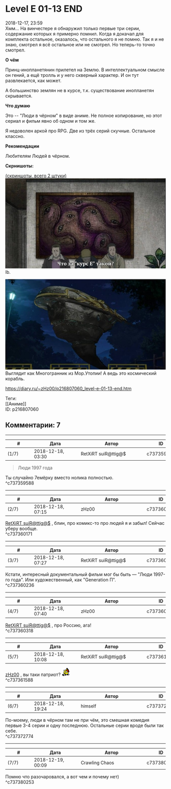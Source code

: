 Level E 01-13 END
=================

  
2018-12-17, 23:59  
 Хмм... На винчестере я обнаружил только первые три серии, содержание которых я примерно помнил. Когда я докачал для комплекта остальное, оказалось, что остального я не помню. Так я и не знаю, смотрел я всё остальное или не смотрел. Но теперь-то точно смотрел.   
   
  **О чём**    
   
 Принц-инопланетянин прилетел на Землю. В интеллектуальном смысле он гений, а ещё тролль и у него скверный характер. И он тут развлекается, как может.   
   
 А большинство землян не в курсе, т.к. существование инопланетян скрывается.   
   
  **Что думаю**    
   
 Это -- "Люди в чёрном" в виде аниме. Не полное копирование, но этот сериал и фильм явно об одном и том же.   
   
 Я недоволен аркой про RPG. Две из трёх серий скучные. Остальное классно.   
   
  **Рекомендации**    
   
 Любителям Людей в чёрном.   
   
  **Скрнишоты:**    
   
  [(скриншоты, всего 2 штуки)](https://zHz00.diary.ru/p216807060.htm?index=1#linkmore216807060m1)       
  [![](pics/zXsQ9V3l.jpg)](https://i.imgur.com/zXsQ9V3.jpg)    
 Ib.   
   
  [![](pics/f15oKJol.jpg)](https://i.imgur.com/f15oKJo.jpg)    
 Выглядит как Многогранник из Мор.Утопии! А ведь это космический корабль.      
  
<https://diary.ru/~zHz00/p216807060_level-e-01-13-end.htm>  
  
Теги:  
[[Аниме]]  
ID: p216807060  


Комментарии: 7
--------------

  


---



|         #         |              Дата              |                     Автор                     |           ID           |
| --- | --- | --- | --- |
| (1/7) | 2018-12-18, 03:30 | RetXiRT suiR@ttig@$ | c737359588 |

  
  
>   Люди 1997 года  

 Ты случайно 7емёрку вместо нолика полностью.    
 ^c737359588

---



|         #         |              Дата              |                     Автор                     |           ID           |
| --- | --- | --- | --- |
| (2/7) | 2018-12-18, 07:15 | zHz00 | c737360171 |

  
  [RetXiRT suiR@ttig@$](http://Hellspawn.diary.ru "Горчичник")  , блин, про комикс-то про людей я и забыл! Сейчас уберу вообще.   
 ^c737360171

---



|         #         |              Дата              |                     Автор                     |           ID           |
| --- | --- | --- | --- |
| (3/7) | 2018-12-18, 07:27 | RetXiRT suiR@ttig@$ | c737360236 |

  
  Кстати, интересный документальный фильм мог бы быть — "Люди 1997-го года". Или художественный, как "Generation П".    
 ^c737360236

---



|         #         |              Дата              |                     Автор                     |           ID           |
| --- | --- | --- | --- |
| (4/7) | 2018-12-18, 07:40 | zHz00 | c737360318 |

  
  [RetXiRT suiR@ttig@$](http://Hellspawn.diary.ru "Горчичник")  , про Россию, ага!   
 ^c737360318

---



|         #         |              Дата              |                     Автор                     |           ID           |
| --- | --- | --- | --- |
| (5/7) | 2018-12-18, 10:08 | RetXiRT suiR@ttig@$ | c737361588 |

  
   [zHz00](https://zHz00.diary.ru "Untitled")  , вы таки патриот? ![:ment:](pics/3222124.gif)    
 ^c737361588

---



|         #         |              Дата              |                     Автор                     |           ID           |
| --- | --- | --- | --- |
| (6/7) | 2018-12-18, 19:24 | himself | c737372774 |

  
 По-моему, люди в чёрном там не при чём, это смешная комедия первые 3-4 серии и одну последнюю. Остальные серии вроде были так себе.   
 ^c737372774

---



|         #         |              Дата              |                     Автор                     |           ID           |
| --- | --- | --- | --- |
| (7/7) | 2018-12-19, 00:09 | Crawling Chaos | c737380253 |

  
 Помню что разочаровался, а вот чем и почему нет)   
 ^c737380253